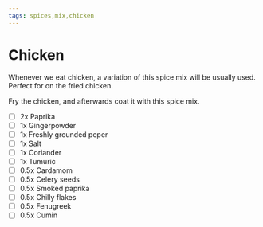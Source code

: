 ```yaml
---
tags: spices,mix,chicken
---
```


# Chicken

Whenever we eat chicken, a variation of this spice mix will be usually used. Perfect for on the fried chicken.

Fry the chicken, and afterwards coat it with this spice mix.

- [ ] 2x        Paprika
- [ ] 1x        Gingerpowder
- [ ] 1x        Freshly grounded peper
- [ ] 1x        Salt
- [ ] 1x        Coriander
- [ ] 1x        Tumuric
- [ ] 0.5x      Cardamom
- [ ] 0.5x      Celery seeds
- [ ] 0.5x      Smoked paprika
- [ ] 0.5x      Chilly flakes
- [ ] 0.5x      Fenugreek
- [ ] 0.5x      Cumin

